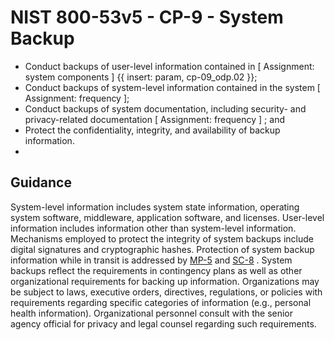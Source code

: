 # NIST 800-53v5 - CP-9 - System Backup
- Conduct backups of user-level information contained in \[ Assignment: system components \] {{ insert: param, cp-09_odp.02 }};
- Conduct backups of system-level information contained in the system \[ Assignment: frequency \];
- Conduct backups of system documentation, including security- and privacy-related documentation \[ Assignment: frequency \] ; and
- Protect the confidentiality, integrity, and availability of backup information.
- 
## Guidance
System-level information includes system state information, operating system software, middleware, application software, and licenses. User-level information includes information other than system-level information. Mechanisms employed to protect the integrity of system backups include digital signatures and cryptographic hashes. Protection of system backup information while in transit is addressed by [MP-5](#mp-5) and [SC-8](#sc-8) . System backups reflect the requirements in contingency plans as well as other organizational requirements for backing up information. Organizations may be subject to laws, executive orders, directives, regulations, or policies with requirements regarding specific categories of information (e.g., personal health information). Organizational personnel consult with the senior agency official for privacy and legal counsel regarding such requirements.